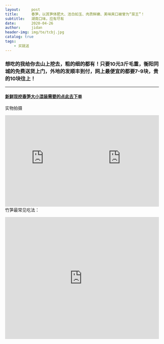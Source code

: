 ```yaml
---
layout:     post
title:      春笋，以其笋体肥大、洁白如玉、肉质鲜嫩、美味爽口被誉为“菜王”！
subtitle:   湖南口味，应有尽有
date:       2020-04-26
author:     jidan
header-img: img/te/tcbj.jpg
catalog: true
tags:
    - 买就送
---
```

### 想吃的我给你去山上挖去，粗的细的都有！只要10元3斤毛重，衡阳同城的免费送货上门，外地的发顺丰到付，网上最便宜的都要7-9块，贵的10块往上！
---
#### [新鲜现挖春笋大小混装需要的点此去下单](https://mobile.yangkeduo.com/goods.html?goods_id=113516267728)  

<body>
  <p>实物拍摄</p>
  <div id="page1">
    <iframe style="float:left" align="center" width="50%" height="300" src="https://www.iesdouyin.com/share/video/6819994717015624960/?mid=6621697575923763971"  frameborder="no" border="0" marginwidth="0" marginheight="0" scrolling="no"></iframe>
  </div>
  <div id="page2">
    <iframe style="float:right" align="center" width="50%" height="300" src="https://www.iesdouyin.com/share/video/6819991610693094671/?mid=6600620301749488387"  frameborder="no" border="0" marginwidth="0" marginheight="0" scrolling="no"></iframe>
  </div>  
  <p></p>
  <p>竹笋最常见吃法：</p>
  <div id="page3">
    <iframe align="center" width="100%" height="400" src="https://www.iesdouyin.com/share/video/6820292863365041408/?mid=6820292885334821640"  frameborder="no" border="0" marginwidth="0" marginheight="0" scrolling="no"></iframe>
  </div>
</body>